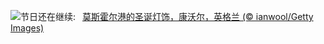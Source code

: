 ![](https://www.bing.com/th?id=OHR.MouseholeXmas_ZH-CN3079184443_UHD.jpg&w=1000)节日还在继续:&nbsp;&ensp;[莫斯霍尔港的圣诞灯饰，康沃尔，英格兰 (© ianwool/Getty Images)](https://www.bing.com/th?id=OHR.MouseholeXmas_ZH-CN3079184443_UHD.jpg)
<br><br/>
